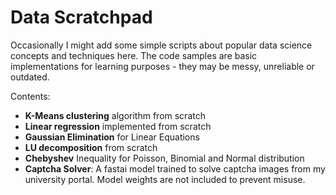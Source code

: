# Data Scratchpad

Occasionally I might add some simple scripts about popular data science concepts and techniques here. The code samples
are basic implementations for learning purposes - they may be messy, unreliable or outdated.

Contents:

- **K-Means clustering** algorithm from scratch
- **Linear regression** implemented from scratch
- **Gaussian Elimination** for Linear Equations
- **LU decomposition** from scratch
- **Chebyshev** Inequality for Poisson, Binomial and Normal distribution
- **Captcha Solver**: A fastai model trained to solve captcha images from my university portal. Model weights are not
  included to prevent misuse.
